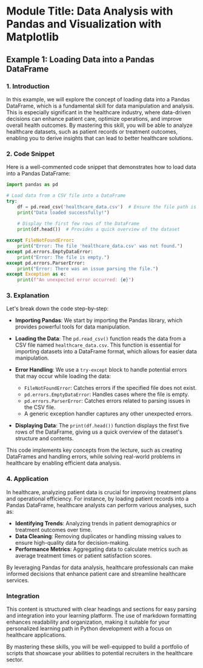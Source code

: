 # Module Title: Data Analysis with Pandas and Visualization with Matplotlib

## Example 1: Loading Data into a Pandas DataFrame

### 1. Introduction
In this example, we will explore the concept of loading data into a Pandas DataFrame, which is a fundamental skill for data manipulation and analysis. This is especially significant in the healthcare industry, where data-driven decisions can enhance patient care, optimize operations, and improve overall health outcomes. By mastering this skill, you will be able to analyze healthcare datasets, such as patient records or treatment outcomes, enabling you to derive insights that can lead to better healthcare solutions.

### 2. Code Snippet
Here is a well-commented code snippet that demonstrates how to load data into a Pandas DataFrame:

```python
import pandas as pd

# Load data from a CSV file into a DataFrame
try:
    df = pd.read_csv('healthcare_data.csv')  # Ensure the file path is correct
    print("Data loaded successfully!")
    
    # Display the first few rows of the DataFrame
    print(df.head())  # Provides a quick overview of the dataset

except FileNotFoundError:
    print("Error: The file 'healthcare_data.csv' was not found.")
except pd.errors.EmptyDataError:
    print("Error: The file is empty.")
except pd.errors.ParserError:
    print("Error: There was an issue parsing the file.")
except Exception as e:
    print(f"An unexpected error occurred: {e}")
```

### 3. Explanation
Let's break down the code step-by-step:

- **Importing Pandas**: We start by importing the Pandas library, which provides powerful tools for data manipulation.
  
- **Loading the Data**: The `pd.read_csv()` function reads the data from a CSV file named `healthcare_data.csv`. This function is essential for importing datasets into a DataFrame format, which allows for easier data manipulation.

- **Error Handling**: We use a `try-except` block to handle potential errors that may occur while loading the data:
  - `FileNotFoundError`: Catches errors if the specified file does not exist.
  - `pd.errors.EmptyDataError`: Handles cases where the file is empty.
  - `pd.errors.ParserError`: Catches errors related to parsing issues in the CSV file.
  - A generic exception handler captures any other unexpected errors.

- **Displaying Data**: The `print(df.head())` function displays the first five rows of the DataFrame, giving us a quick overview of the dataset's structure and contents.

This code implements key concepts from the lecture, such as creating DataFrames and handling errors, while solving real-world problems in healthcare by enabling efficient data analysis.

### 4. Application
In healthcare, analyzing patient data is crucial for improving treatment plans and operational efficiency. For instance, by loading patient records into a Pandas DataFrame, healthcare analysts can perform various analyses, such as:

- **Identifying Trends**: Analyzing trends in patient demographics or treatment outcomes over time.
- **Data Cleaning**: Removing duplicates or handling missing values to ensure high-quality data for decision-making.
- **Performance Metrics**: Aggregating data to calculate metrics such as average treatment times or patient satisfaction scores.

By leveraging Pandas for data analysis, healthcare professionals can make informed decisions that enhance patient care and streamline healthcare services.

### Integration
This content is structured with clear headings and sections for easy parsing and integration into your learning platform. The use of markdown formatting enhances readability and organization, making it suitable for your personalized learning path in Python development with a focus on healthcare applications. 

By mastering these skills, you will be well-equipped to build a portfolio of scripts that showcase your abilities to potential recruiters in the healthcare sector.